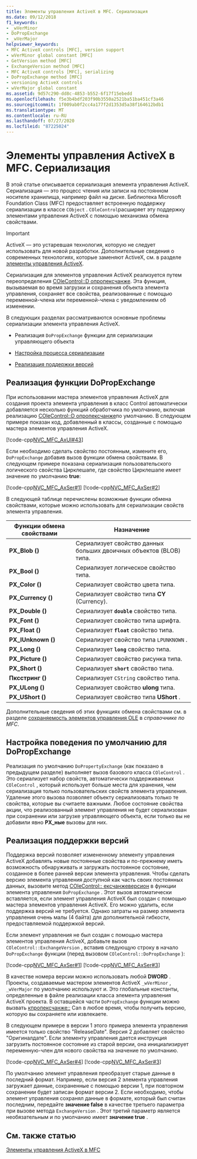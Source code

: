 ```yaml
---
title: Элементы управления ActiveX в MFC. Сериализация
ms.date: 09/12/2018
f1_keywords:
- _wVerMinor
- DoPropExchange
- _wVerMajor
helpviewer_keywords:
- MFC ActiveX controls [MFC], version support
- wVerMinor global constant [MFC]
- GetVersion method [MFC]
- ExchangeVersion method [MFC]
- MFC ActiveX controls [MFC], serializing
- DoPropExchange method [MFC]
- versioning ActiveX controls
- wVerMajor global constant
ms.assetid: 9d57c290-dd8c-4853-b552-6f17f15ebedd
ms.openlocfilehash: f5e3b4bdf203f90b3550a2521ba51ba451cf3a46
ms.sourcegitcommit: 1f009ab0f2cc4a177f2d1353d5a38f164612bdb1
ms.translationtype: MT
ms.contentlocale: ru-RU
ms.lasthandoff: 07/27/2020
ms.locfileid: "87225024"
---
```

# <a name="mfc-activex-controls-serializing"></a>Элементы управления ActiveX в MFC. Сериализация

В этой статье описывается сериализация элемента управления ActiveX. Сериализация — это процесс чтения или записи на постоянном носителе хранилища, например файл на диске. Библиотека Microsoft Foundation Class (MFC) предоставляет встроенную поддержку сериализации в классе `CObject` . `COleControl`расширяет эту поддержку элементами управления ActiveX с помощью механизма обмена свойствами.

>[!IMPORTANT]
> ActiveX — это устаревшая технология, которую не следует использовать для новой разработки. Дополнительные сведения о современных технологиях, которые заменяют ActiveX, см. в разделе [элементы управления ActiveX](activex-controls.md).

Сериализация для элементов управления ActiveX реализуется путем переопределения [COleControl::D опропексчанже](reference/colecontrol-class.md#dopropexchange). Эта функция, вызываемая во время загрузки и сохранения объекта элемента управления, сохраняет все свойства, реализованные с помощью переменной-члена или переменной-члена с уведомлением об изменении.

В следующих разделах рассматриваются основные проблемы сериализации элемента управления ActiveX.

- Реализация `DoPropExchange` функции для сериализации управляющего объекта

- [Настройка процесса сериализации](#_core_customizing_the_default_behavior_of_dopropexchange)

- [Реализация поддержки версий](#_core_implementing_version_support)

## <a name="implementing-the-dopropexchange-function"></a><a name="_core_implementing_the_dopropexchange_function"></a>Реализация функции DoPropExchange

При использовании мастера элементов управления ActiveX для создания проекта элемента управления в класс Control автоматически добавляется несколько функций обработчика по умолчанию, включая реализацию [COleControl::D опропексчанже](reference/colecontrol-class.md#dopropexchange)по умолчанию. В следующем примере показан код, добавленный в классы, созданные с помощью мастера элементов управления ActiveX.

[!code-cpp[NVC_MFC_AxUI#43](codesnippet/cpp/mfc-activex-controls-serializing_1.cpp)]

Если необходимо сделать свойство постоянным, измените его, `DoPropExchange` добавив вызов функции обмена свойствами. В следующем примере показана сериализация пользовательского логического свойства Цирклешапе, где свойство Цирклешапе имеет значение по умолчанию **true**:

[!code-cpp[NVC_MFC_AxSer#1](codesnippet/cpp/mfc-activex-controls-serializing_2.cpp)]
[!code-cpp[NVC_MFC_AxSer#2](codesnippet/cpp/mfc-activex-controls-serializing_3.cpp)]

В следующей таблице перечислены возможные функции обмена свойствами, которые можно использовать для сериализации свойств элемента управления.

|Функции обмена свойствами|Назначение|
|---------------------------------|-------------|
|**PX_Blob ()**|Сериализует свойство данных больших двоичных объектов (BLOB) типа.|
|**PX_Bool ()**|Сериализует логическое свойство типа.|
|**PX_Color ()**|Сериализует свойство цвета типа.|
|**PX_Currency ()**|Сериализует свойство типа **CY** (Currency).|
|**PX_Double ()**|Сериализует **`double`** свойство типа.|
|**PX_Font ()**|Сериализует свойство типа шрифта.|
|**PX_Float ()**|Сериализует **`float`** свойство типа.|
|**PX_IUnknown ()**|Сериализует свойство типа `LPUNKNOWN` .|
|**PX_Long ()**|Сериализует **`long`** свойство типа.|
|**PX_Picture ()**|Сериализует свойство рисунка типа.|
|**PX_Short ()**|Сериализует **`short`** свойство типа.|
|**Пксстринг ()**|Сериализует `CString` свойство типа.|
|**PX_ULong ()**|Сериализует свойство **ulong** типа.|
|**PX_UShort ()**|Сериализует свойство типа **UShort** .|

Дополнительные сведения об этих функциях обмена свойствами см. в разделе [сохраняемость элементов управления OLE](reference/persistence-of-ole-controls.md) в *справочнике по MFC*.

## <a name="customizing-the-default-behavior-of-dopropexchange"></a><a name="_core_customizing_the_default_behavior_of_dopropexchange"></a>Настройка поведения по умолчанию для DoPropExchange

Реализация по умолчанию `DoPropertyExchange` (как показано в предыдущем разделе) выполняет вызов базового класса `COleControl` . Это сериализует набор свойств, автоматически поддерживаемых `COleControl` , который использует больше места для хранения, чем сериализация только пользовательских свойств элемента управления. Удаление этого вызова позволяет объекту сериализовать только те свойства, которые вы считаете важными. Любое состояние свойства акции, что реализованный элемент управления не будет сериализован при сохранении или загрузке управляющего объекта, если только вы не добавили явно **PX_ные** вызовы для них.

## <a name="implementing-version-support"></a><a name="_core_implementing_version_support"></a>Реализация поддержки версий

Поддержка версий позволяет измененному элементу управления ActiveX добавлять новые постоянные свойства и по-прежнему иметь возможность обнаруживать и загружать постоянное состояние, созданное в более ранней версии элемента управления. Чтобы сделать версию элемента управления доступной как часть своих постоянных данных, вызовите метод [COleControl:: ексчанжеверсион](reference/colecontrol-class.md#exchangeversion) в функции элемента управления `DoPropExchange` . Этот вызов автоматически вставляется, если элемент управления ActiveX был создан с помощью мастера элементов управления ActiveX. Его можно удалить, если поддержка версий не требуется. Однако затраты на размер элемента управления очень малы (4 байта) для дополнительной гибкости, предоставляемой поддержкой версий.

Если элемент управления не был создан с помощью мастера элементов управления ActiveX, добавьте вызов `COleControl::ExchangeVersion` , вставив следующую строку в начало `DoPropExchange` функции (перед вызовом `COleControl::DoPropExchange` ):

[!code-cpp[NVC_MFC_AxSer#1](codesnippet/cpp/mfc-activex-controls-serializing_2.cpp)]
[!code-cpp[NVC_MFC_AxSer#3](codesnippet/cpp/mfc-activex-controls-serializing_4.cpp)]

В качестве номера версии можно использовать любой **DWORD** . Проекты, создаваемые мастером элементов ActiveX `_wVerMinor` , `_wVerMajor` по умолчанию используют и. Это глобальные константы, определенные в файле реализации класса элемента управления ActiveX проекта. В оставшейся части `DoPropExchange` функции можно вызвать [кпропексчанже::](reference/cpropexchange-class.md#getversion) Can в любое время, чтобы получить версию, которую вы сохраняете или извлекаете.

В следующем примере в версии 1 этого примера элемента управления имеется только свойство "ReleaseDate". Версия 2 добавляет свойство "Оригиналдате". Если элементу управления дается инструкция загрузить постоянное состояние из старой версии, она инициализирует переменную-член для нового свойства на значение по умолчанию.

[!code-cpp[NVC_MFC_AxSer#4](codesnippet/cpp/mfc-activex-controls-serializing_5.cpp)]
[!code-cpp[NVC_MFC_AxSer#3](codesnippet/cpp/mfc-activex-controls-serializing_4.cpp)]

По умолчанию элемент управления преобразует старые данные в последний формат. Например, если версия 2 элемента управления загружает данные, сохраненные с помощью версии 1, при повторном сохранении будет записан формат версии 2. Если необходимо, чтобы элемент управления сохранял данные в формате, который был считан последним, передайте **значение false** в качестве третьего параметра при вызове метода `ExchangeVersion` . Этот третий параметр является необязательным и по умолчанию имеет **значение true** .

## <a name="see-also"></a>См. также статью

[Элементы управления ActiveX в MFC](mfc-activex-controls.md)
